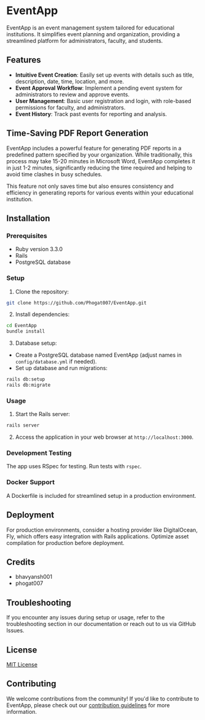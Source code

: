# EventApp

EventApp is an event management system tailored for educational institutions. It simplifies event planning and organization, providing a streamlined platform for administrators, faculty, and students.

## Features

- **Intuitive Event Creation**: Easily set up events with details such as title, description, date, time, location, and more.
- **Event Approval Workflow**: Implement a pending event system for administrators to review and approve events.
- **User Management**: Basic user registration and login, with role-based permissions for faculty, and administrators.
- **Event History**: Track past events for reporting and analysis.

## Time-Saving PDF Report Generation

EventApp includes a powerful feature for generating PDF reports in a predefined pattern specified by your organization. While traditionally, this process may take 15-20 minutes in Microsoft Word, EventApp completes it in just 1-2 minutes, significantly reducing the time required and helping to avoid time clashes in busy schedules.

This feature not only saves time but also ensures consistency and efficiency in generating reports for various events within your educational institution.

## Installation

### Prerequisites
- Ruby version 3.3.0
- Rails
- PostgreSQL database

### Setup
1. Clone the repository:

```bash
git clone https://github.com/Phogat007/EventApp.git
```
2. Install dependencies:

```bash
cd EventApp
bundle install
```
3. Database setup:
- Create a PostgreSQL database named EventApp (adjust names in `config/database.yml` if needed).
- Set up database and run migrations:
```bash
rails db:setup
rails db:migrate
```
### Usage

1. Start the Rails server:
```bash
rails server
```
2. Access the application in your web browser at `http://localhost:3000`.

### Development Testing

The app uses RSpec for testing. Run tests with `rspec`.

### Docker Support

A Dockerfile is included for streamlined setup in a production environment.

## Deployment

For production environments, consider a hosting provider like DigitalOcean, Fly, which offers easy integration with Rails applications. Optimize asset compilation for production before deployment.

## Credits

- bhavyansh001
- phogat007


## Troubleshooting

If you encounter any issues during setup or usage, refer to the troubleshooting section in our documentation or reach out to us via GitHub Issues.

## License

[MIT License](LICENSE)

## Contributing
We welcome contributions from the community! If you'd like to contribute to EventApp, please check out our [contribution guidelines](CONTRIBUTING.md) for more information.
